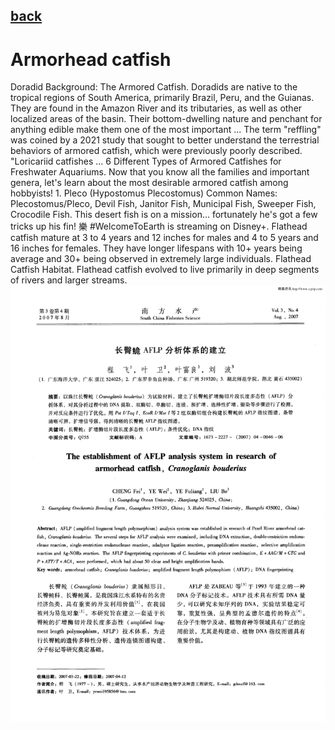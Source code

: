 ## [back](../index.md) 
# Armorhead catfish
Doradid Background: The Armored Catfish. Doradids are native to the tropical regions of South America, primarily Brazil, Peru, and the Guianas. They are found in the Amazon River and its tributaries, as well as other localized areas of the basin. Their bottom-dwelling nature and penchant for anything edible make them one of the most important ... The term "reffling" was coined by a 2021 study that sought to better understand the terrestrial behaviors of armored catfish, which were previously poorly described. "Loricariid catfishes ... 6 Different Types of Armored Catfishes for Freshwater Aquariums. Now that you know all the families and important genera, let's learn about the most desirable armored catfish among hobbyists! 1. Pleco (Hypostomus Plecostomus) Common Names: Plecostomus/Pleco, Devil Fish, Janitor Fish, Municipal Fish, Sweeper Fish, Crocodile Fish. This desert fish is on a mission... fortunately he's got a few tricks up his fin! 樂 #WelcomeToEarth is streaming on Disney+. Flathead catfish mature at 3 to 4 years and 12 inches for males and 4 to 5 years and 16 inches for females. They have longer lifespans with 10+ years being average and 30+ being observed in extremely large individuals. Flathead Catfish Habitat. Flathead catfish evolved to live primarily in deep segments of rivers and larger streams.
![zdjecie ryby :)](../fotki/Armorhead_catfish.jpg)
